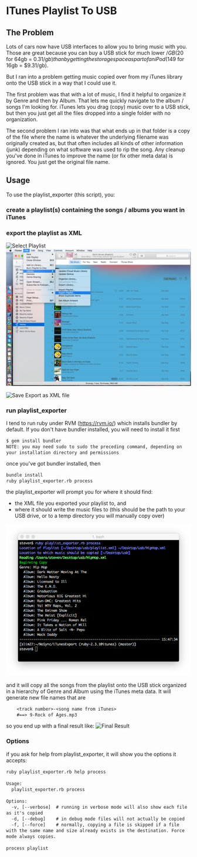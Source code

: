 # ITunes Playlist To USB

## The Problem
Lots of cars now have USB interfaces to allow you to bring music with you. Those are great because you can buy a USB stick for much lower $/GB ($20 for 64gb = $0.31/gb) than by getting the storage space as part of an iPod ($149 for 16gb = $9.31/gb).

But I ran into a problem getting music copied over from my iTunes library onto the USB stick in a way that I could use it.

The first problem was that with a lot of music, I find it helpful to organize it by Genre and then by Album.  That lets me quickly navigate to the album / songs I'm looking for.  iTunes lets you drag (copy) music over to a USB stick, but then you just get all the files dropped into a single folder with no organization.

The second problem I ran into was that what ends up in that folder is a copy of the file where the name is whatever the underlying filename was originally created as, but that often includes all kinds of other information (junk) depending on what software was used to rip the song. Any cleanup you've done in iTunes to improve the name (or fix other meta data) is ignored.  You just get the original file name.

## Usage
To use the playlist_exporter (this script), you:

### create a playlist(s) containing the songs / albums you want in iTunes

### export the playlist as XML

![Select Playlist](https://github.com/stevenchanin/itunes-playlist-to-usb/raw/master/doc/images/iTunes_export1.png)
![Initiate Export](https://github.com/stevenchanin/itunes-playlist-to-usb/raw/master/doc/images/iTunes_export2.png)

![Save Export as XML file](https://github.com/stevenchanin/itunes-playlist-to-usb/raw/master/doc/images/iTunes_export_save.png)

### run playlist_exporter
I tend to run ruby under RVM (https://rvm.io/) which installs bundler by default. If you don't have bundler installed, you will need to install it first

~~~~
$ gem install bundler
NOTE: you may need sudo to sudo the preceding command, depending on your installation directory and permissions
~~~~

once you've got bundler installed, then

~~~~
bundle install
ruby playlist_exporter.rb process
~~~~

the playlist_exporter will prompt you for where it should find:


* the XML file you exported your playlist to, and
* where it should write the music files to (this should be the path to your USB drive, or to a temp directory you will manually copy over)

![Run in Terminal](https://github.com/stevenchanin/itunes-playlist-to-usb/raw/master/doc/images/terminal.png)

and it will copy all the songs from the playlist onto the USB stick organized in a hierarchy of Genre and Album using the iTunes meta data.  It will generate new file names that are

~~~~
	<track number>-<song name from iTunes>
    #==> 9-Rock of Ages.mp3
~~~~

so you end up with a final result like:
![Final Result](https://github.com/stevenchanin/itunes-playlist-to-usb/raw/master/doc/images/final_result.png)

### Options
if you ask for help from playlist_exporter, it will show you the options it accepts:

~~~~
ruby playlist_exporter.rb help process 

Usage:
  playlist_exporter.rb process

Options:
  -v, [--verbose]  # running in verbose mode will also show each file as it's copied
  -d, [--debug]    # in debug mode files will not actually be copied
  -f, [--force]    # normally, copying a file is skipped if a file with the same name and size already exists in the destination. Force mode always copies.

process playlist
~~~~
